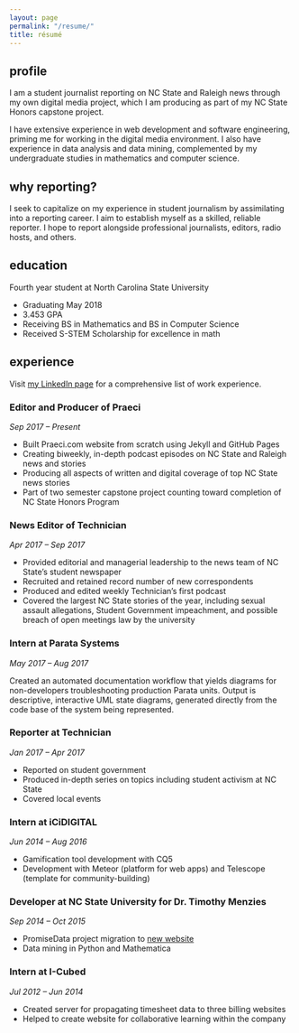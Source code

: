 ```yaml
---
layout: page
permalink: "/resume/"
title: résumé
---
```

## profile

I am a student journalist reporting on NC State and Raleigh news through my own digital media project, which I am producing as part of my NC State Honors capstone project.

I have extensive experience in web development and software engineering, priming me for working in the digital media environment. I also have experience in data analysis and data mining, complemented by my undergraduate studies in mathematics and computer science.

## why reporting?

I seek to capitalize on my experience in student journalism by assimilating into a reporting career. I aim to establish myself as a skilled, reliable reporter. I hope to report alongside professional journalists, editors, radio hosts, and others.

## education

Fourth year student at North Carolina State University
* Graduating May 2018
* 3.453 GPA
* Receiving BS in Mathematics and BS in Computer Science
* Received S-STEM Scholarship for excellence in math

## experience

Visit [my LinkedIn page]({{site.author.linkedin_url}}) for a comprehensive list of work experience.

### Editor and Producer of Praeci
_Sep 2017 – Present_

* Built Praeci.com website from scratch using Jekyll and GitHub Pages
* Creating biweekly, in-depth podcast episodes on NC State and Raleigh news and stories
* Producing all aspects of written and digital coverage of top NC State news stories
* Part of two semester capstone project counting toward completion of NC State Honors Program

### News Editor of Technician
_Apr 2017 – Sep 2017_

* Provided editorial and managerial leadership to the news team of NC State’s student newspaper
* Recruited and retained record number of new correspondents
* Produced and edited weekly Technician’s first podcast
* Covered the largest NC State stories of the year, including sexual assault allegations, Student Government impeachment, and possible breach of open meetings law by the university

### Intern at Parata Systems
_May 2017 – Aug 2017_

Created an automated documentation workflow that yields diagrams for non-developers troubleshooting production Parata units. Output is descriptive, interactive UML state diagrams, generated directly from the code base of the system being represented.

### Reporter at Technician
_Jan 2017 – Apr 2017_

* Reported on student government
* Produced in-depth series on topics including student activism at NC State
* Covered local events

### Intern at iCiDIGITAL
_Jun 2014 – Aug 2016_

* Gamification tool development with CQ5
* Development with Meteor (platform for web apps) and Telescope (template for community-building)

### Developer at NC State University for Dr. Timothy Menzies
_Sep 2014 – Oct 2015_

* PromiseData project migration to [new website](http://openscience.us)
* Data mining in Python and Mathematica

### Intern at I-Cubed
_Jul 2012 – Jun 2014_

* Created server for propagating timesheet data to three billing websites
* Helped to create website for collaborative learning within the company